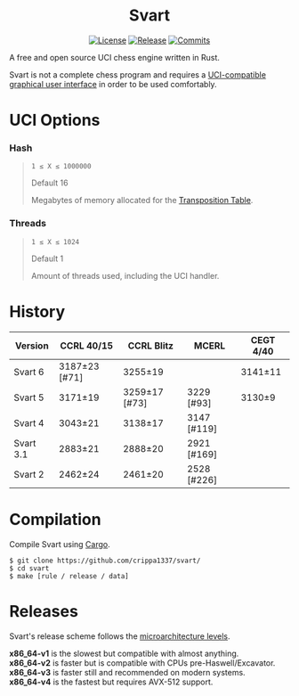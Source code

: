 <div align="center">

  # Svart
  [![License][license-badge]][license-link]
  [![Release][release-badge]][release-link]
  [![Commits][commits-badge]][commits-link]

</div>
A free and open source UCI chess engine written in Rust.

Svart is not a complete chess program and requires a [UCI-compatible graphical user interface](https://www.chessprogramming.org/UCI#GUIs) in order to be used comfortably.


# UCI Options
### Hash
>``1 ≤ X ≤ 1000000``
>
>Default 16
>
>Megabytes of memory allocated for the [Transposition Table](https://en.wikipedia.org/wiki/Transposition_table).



### Threads
>``1 ≤ X ≤ 1024``
>
>Default 1
>
>Amount of threads used, including the UCI handler.
    

# History

| Version   | CCRL 40/15     | CCRL Blitz     | MCERL        | CEGT 4/40      |
| --------- | -------------- | -------------- | ------------ | -------------- |
| Svart 6   | 3187±23 [#71]  | 3255±19        |              | 3141±11        |
| Svart 5   | 3171±19        | 3259±17 [#73]  | 3229 [#93]   | 3130±9         |
| Svart 4   | 3043±21        | 3138±17        | 3147 [#119]  |                |
| Svart 3.1 | 2883±21        | 2888±20        | 2921 [#169]  |                |
| Svart 2   | 2462±24        | 2461±20        | 2528 [#226]  |                |


# Compilation
Compile Svart using [Cargo](https://doc.rust-lang.org/cargo/).

```
$ git clone https://github.com/crippa1337/svart/
$ cd svart
$ make [rule / release / data]
```


# Releases
Svart's release scheme follows the [microarchitecture levels](https://en.wikipedia.org/wiki/X86-64#Microarchitecture_levels).

**x86_64-v1** is the slowest but compatible with almost anything.<br>
**x86_64-v2** is faster but is compatible with CPUs pre-Haswell/Excavator.<br>
**x86_64-v3** is faster still and recommended on modern systems.<br>
**x86_64-v4** is the fastest but requires AVX-512 support.
    
    
[commits-badge]:https://img.shields.io/github/commits-since/crippa1337/svart/latest?style=for-the-badge
[commits-link]:https://github.com/crippa1337/svart/commits/master
[release-badge]:https://img.shields.io/github/v/release/crippa1337/svart?style=for-the-badge&label=official%20release
[release-link]:https://github.com/crippa1337/svart/releases/latest
[license-badge]:https://img.shields.io/github/license/crippa1337/svart?style=for-the-badge&label=license&color=success
[license-link]:https://github.com/crippa1337/svart/blob/master/LICENSE
